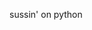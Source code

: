 sussin' on python 
<!---
huguinpy/huguinpy is a ✨ special ✨ repository because its `README.md` (this file) appears on your GitHub profile.
You can click the Preview link to take a look at your changes.
--->
